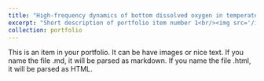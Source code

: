 ```yaml
---
title: "High‐frequency dynamics of bottom dissolved oxygen in temperate shelf seas: The joint role of tidal mixing and sediment oxygen demand"
excerpt: "Short description of portfolio item number 1<br/><img src='/images/portfolio_s1.png' alt=‘Project Image' width='300' height='200'>"
collection: portfolio
---
```


This is an item in your portfolio. It can be have images or nice text. If you name the file .md, it will be parsed as markdown. If you name the file .html, it will be parsed as HTML. 
